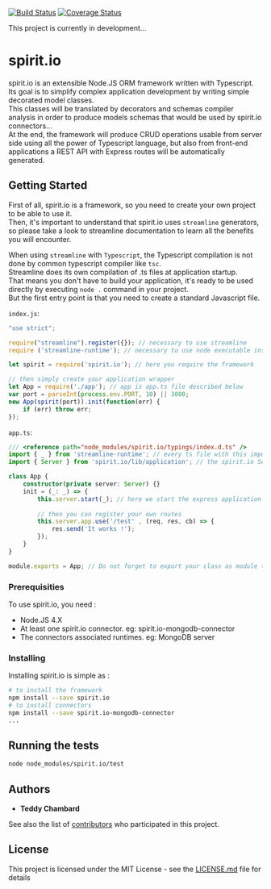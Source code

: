 [![Build Status](https://travis-ci.org/spirit-io/spirit.io.svg?branch=master)](https://travis-ci.org/spirit-io/spirit.io)
[![Coverage Status](https://coveralls.io/repos/github/spirit-io/spirit.io/badge.svg?branch=master)](https://coveralls.io/github/spirit-io/spirit.io?branch=master)

This project is currently in development...

# spirit.io

spirit.io is an extensible Node.JS ORM framework written with Typescript.  
Its goal is to simplify complex application development by writing simple decorated model classes.  
This classes will be translated by decorators and schemas compiler analysis in order to produce models schemas that would be used by spirit.io connectors...  
At the end, the framework will produce CRUD operations usable from server side using all the power of Typescript language, but also from front-end applications a REST API with Express routes will be automatically generated.  


## Getting Started

First of all, spirit.io is a framework, so you need to create your own project to be able to use it.  
Then, it's important to understand that spirit.io uses `streamline` generators, so please take a look to streamline documentation to learn all the benefits you will encounter.  

When using `streamline` with `Typescript`, the Typescript compilation is not done by common typescript compiler like `tsc`.  
Streamline does its own compilation of .ts files at application startup.  
That means you don't have to build your application, it's ready to be used directly by executing `node .` command in your project.  
But the first entry point is that you need to create a standard Javascript file.  

`index.js`:  

```js
"use strict";

require("streamline").register({}); // necessary to use streamline
require ('streamline-runtime'); // necessary to use node executable instead of _node, and also .js extension files instead of ._js

let spirit = require('spirit.io'); // here you require the framework

// then simply create your application wrapper
let App = require('./app'); // app is app.ts file described below
var port = parseInt(process.env.PORT, 10) || 3000;
new App(spirit(port)).init(function(err) {
    if (err) throw err;
});
```

`app.ts`:  

```ts
/// <reference path="node_modules/spirit.io/typings/index.d.ts" />
import { _ } from 'streamline-runtime'; // every ts file with this import will be handled by streamline generator
import { Server } from 'spirit.io/lib/application'; // the spirit.io Server class need to be in your constructor arguments

class App {
    constructor(private server: Server) {}
    init = (_: _) => {
        this.server.start(_); // here we start the express application server
        
        // then you can register your own routes
        this.server.app.use('/test' , (req, res, cb) => {
            res.send('It works !');
        });
    }
}

module.exports = App; // Do not forget to export your class as module to let him being visible from index.js file
```


### Prerequisities

To use spirit.io, you need :
* Node.JS 4.X
* At least one spirit.io connector. eg: spirit.io-mongodb-connector
* The connectors associated runtimes. eg: MongoDB server

### Installing

Installing spirit.io is simple as :  

```sh
# to install the framework
npm install --save spirit.io
# to install connectors
npm install --save spirit.io-mongodb-connector
...
```

## Running the tests

```sh
node node_modules/spirit.io/test
```

## Authors

* **Teddy Chambard** 

See also the list of [contributors](https://github.com/your/project/contributors) who participated in this project.

## License

This project is licensed under the MIT License - see the [LICENSE.md](LICENSE.md) file for details
